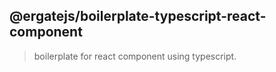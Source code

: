 ## @ergatejs/boilerplate-typescript-react-component

> boilerplate for react component using typescript.
